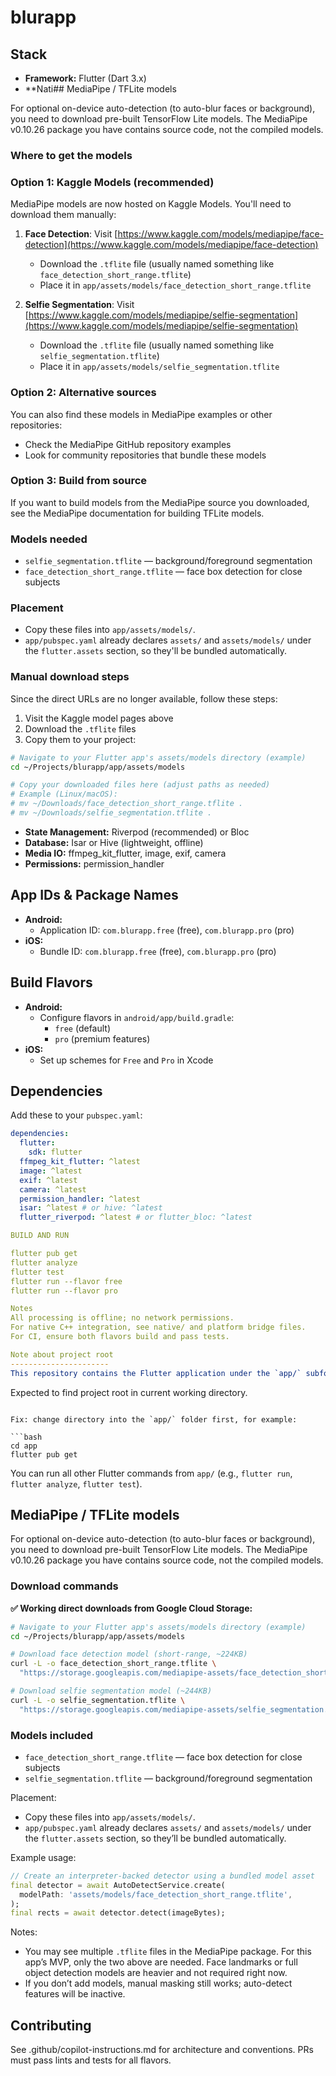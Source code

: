 # blurapp

## Stack

- **Framework:** Flutter (Dart 3.x)
- **Nati## MediaPipe / TFLite models

For optional on-device auto-detection (to auto-blur faces or background), you need to download pre-built TensorFlow Lite models. The MediaPipe v0.10.26 package you have contains source code, not the compiled models.

### Where to get the models

### Option 1: Kaggle Models (recommended)

MediaPipe models are now hosted on Kaggle Models. You'll need to download them manually:

1. **Face Detection**: Visit [https://www.kaggle.com/models/mediapipe/face-detection](https://www.kaggle.com/models/mediapipe/face-detection)
   - Download the `.tflite` file (usually named something like `face_detection_short_range.tflite`)
   - Place it in `app/assets/models/face_detection_short_range.tflite`

2. **Selfie Segmentation**: Visit [https://www.kaggle.com/models/mediapipe/selfie-segmentation](https://www.kaggle.com/models/mediapipe/selfie-segmentation)
   - Download the `.tflite` file (usually named something like `selfie_segmentation.tflite`)
   - Place it in `app/assets/models/selfie_segmentation.tflite`

### Option 2: Alternative sources

You can also find these models in MediaPipe examples or other repositories:

- Check the MediaPipe GitHub repository examples
- Look for community repositories that bundle these models

### Option 3: Build from source

If you want to build models from the MediaPipe source you downloaded, see the MediaPipe documentation for building TFLite models.

### Models needed

- `selfie_segmentation.tflite` — background/foreground segmentation
- `face_detection_short_range.tflite` — face box detection for close subjects

### Placement

- Copy these files into `app/assets/models/`.
- `app/pubspec.yaml` already declares `assets/` and `assets/models/` under the `flutter.assets` section, so they'll be bundled automatically.

### Manual download steps

Since the direct URLs are no longer available, follow these steps:

1. Visit the Kaggle model pages above
2. Download the `.tflite` files
3. Copy them to your project:

```bash
# Navigate to your Flutter app's assets/models directory (example)
cd ~/Projects/blurapp/app/assets/models

# Copy your downloaded files here (adjust paths as needed)
# Example (Linux/macOS):
# mv ~/Downloads/face_detection_short_range.tflite .
# mv ~/Downloads/selfie_segmentation.tflite .
```
- **State Management:** Riverpod (recommended) or Bloc
- **Database:** Isar or Hive (lightweight, offline)
- **Media IO:** ffmpeg_kit_flutter, image, exif, camera
- **Permissions:** permission_handler

## App IDs & Package Names
- **Android:**
  - Application ID: `com.blurapp.free` (free), `com.blurapp.pro` (pro)
- **iOS:**
  - Bundle ID: `com.blurapp.free` (free), `com.blurapp.pro` (pro)

## Build Flavors
- **Android:**
  - Configure flavors in `android/app/build.gradle`:
    - `free` (default)
    - `pro` (premium features)
- **iOS:**
  - Set up schemes for `Free` and `Pro` in Xcode

## Dependencies
Add these to your `pubspec.yaml`:
```yaml
dependencies:
  flutter:
    sdk: flutter
  ffmpeg_kit_flutter: ^latest
  image: ^latest
  exif: ^latest
  camera: ^latest
  permission_handler: ^latest
  isar: ^latest # or hive: ^latest
  flutter_riverpod: ^latest # or flutter_bloc: ^latest

BUILD AND RUN

flutter pub get
flutter analyze
flutter test
flutter run --flavor free
flutter run --flavor pro

Notes
All processing is offline; no network permissions.
For native C++ integration, see native/ and platform bridge files.
For CI, ensure both flavors build and pass tests.

Note about project root
----------------------
This repository contains the Flutter application under the `app/` subfolder. If you run Flutter commands from the repository root you may see errors like:

```

Expected to find project root in current working directory.

```

Fix: change directory into the `app/` folder first, for example:

```bash
cd app
flutter pub get
```

You can run all other Flutter commands from `app/` (e.g., `flutter run`, `flutter analyze`, `flutter test`).

## MediaPipe / TFLite models

For optional on-device auto-detection (to auto-blur faces or background), you need to download pre-built TensorFlow Lite models. The MediaPipe v0.10.26 package you have contains source code, not the compiled models.

### Download commands

**✅ Working direct downloads from Google Cloud Storage:**

```bash
# Navigate to your Flutter app's assets/models directory (example)
cd ~/Projects/blurapp/app/assets/models

# Download face detection model (short-range, ~224KB)
curl -L -o face_detection_short_range.tflite \
  "https://storage.googleapis.com/mediapipe-assets/face_detection_short_range.tflite"

# Download selfie segmentation model (~244KB)
curl -L -o selfie_segmentation.tflite \
  "https://storage.googleapis.com/mediapipe-assets/selfie_segmentation.tflite"
```

### Models included

- `face_detection_short_range.tflite` — face box detection for close subjects
- `selfie_segmentation.tflite` — background/foreground segmentation

Placement:

- Copy these files into `app/assets/models/`.
- `app/pubspec.yaml` already declares `assets/` and `assets/models/` under the `flutter.assets` section, so they’ll be bundled automatically.

Example usage:

```dart
// Create an interpreter-backed detector using a bundled model asset
final detector = await AutoDetectService.create(
  modelPath: 'assets/models/face_detection_short_range.tflite',
);
final rects = await detector.detect(imageBytes);
```

Notes:

- You may see multiple `.tflite` files in the MediaPipe package. For this app’s MVP, only the two above are needed. Face landmarks or full object detection models are heavier and not required right now.
- If you don’t add models, manual masking still works; auto-detect features will be inactive.

## Contributing

See .github/copilot-instructions.md for architecture and conventions.
PRs must pass lints and tests for all flavors.

